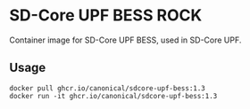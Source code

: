  # SD-Core UPF BESS ROCK

Container image for SD-Core UPF BESS, used in SD-Core UPF.

## Usage

```console
docker pull ghcr.io/canonical/sdcore-upf-bess:1.3
docker run -it ghcr.io/canonical/sdcore-upf-bess:1.3
```
